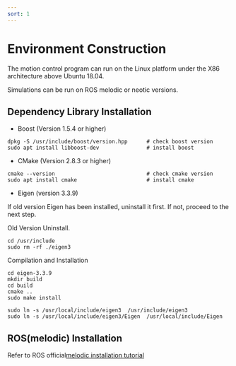 ```yaml
---
sort: 1
---
```


# Environment Construction

The motion control program can run on the Linux platform under the X86 architecture above Ubuntu 18.04.

Simulations can be run on ROS melodic or neotic versions.

## Dependency Library Installation

+ Boost (Version 1.5.4 or higher)

```shell
dpkg -S /usr/include/boost/version.hpp      # check boost version
sudo apt install libboost-dev               # install boost
```

+ CMake (Version 2.8.3 or higher)
  
```shell
cmake --version                             # check cmake version
sudo apt install cmake                      # install cmake
```

+ Eigen (version 3.3.9)

If old version Eigen has been installed, uninstall it first. If not, proceed to the next step.

Old Version Uninstall.

```shell
cd /usr/include
sudo rm -rf ./eigen3
```

Compilation and Installation

```shell
cd eigen-3.3.9
mkdir build
cd build
cmake ..
sudo make install

sudo ln -s /usr/local/include/eigen3  /usr/include/eigen3
sudo ln -s /usr/local/include/eigen3/Eigen  /usr/local/include/Eigen
```

## ROS(melodic) Installation

Refer to ROS official[melodic installation tutorial](http://wiki.ros.org/melodic/Installation/Ubuntu)

